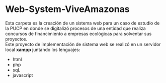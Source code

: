 # Web-System-ViveAmazonas<br>
Esta carpeta es la creación de un sistema web para un caso de estudio de la PUCP en donde se digitalizó procesos de una entidad que realiza concursos de financimiento a empresas ecológicas para solventar sus proyectos. <br>
Este proyecto de implementación de sistema web se realizó en un servidor local **xampp** juntando los lenguajes: 
<ul>
  <li>
  html
  </li>  
  <li>  
  php
  </li>
  <li>
  sqL
  </li>
  <li>
  javascript
  </li>
</ul>
